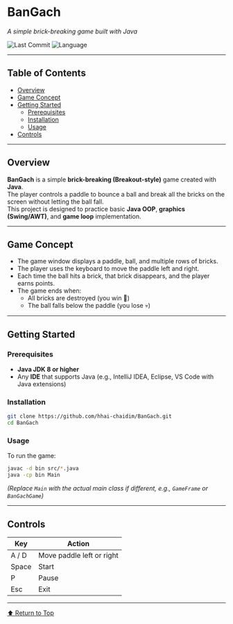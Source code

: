 # BanGach

_A simple brick-breaking game built with Java_

![Last Commit](https://img.shields.io/github/last-commit/hhai-chaidim/BanGach?style=flat-square)
![Language](https://img.shields.io/badge/Java-ED8B00?style=flat-square&logo=java&logoColor=white)

---

## Table of Contents
- [Overview](#overview)
- [Game Concept](#game-concept)
- [Getting Started](#getting-started)
  - [Prerequisites](#prerequisites)
  - [Installation](#installation)
  - [Usage](#usage)
- [Controls](#controls)

---

## Overview

**BanGach** is a simple **brick-breaking (Breakout-style)** game created with **Java**.  
The player controls a paddle to bounce a ball and break all the bricks on the screen without letting the ball fall.  
This project is designed to practice basic **Java OOP**, **graphics (Swing/AWT)**, and **game loop** implementation.

---

## Game Concept

- The game window displays a paddle, ball, and multiple rows of bricks.  
- The player uses the keyboard to move the paddle left and right.  
- Each time the ball hits a brick, that brick disappears, and the player earns points.  
- The game ends when:
  - All bricks are destroyed (you win 🎉)
  - The ball falls below the paddle (you lose 💀)

---

## Getting Started

### Prerequisites

- **Java JDK 8 or higher**
- Any **IDE** that supports Java (e.g., IntelliJ IDEA, Eclipse, VS Code with Java extensions)

### Installation

```bash
git clone https://github.com/hhai-chaidim/BanGach.git
cd BanGach
```

### Usage

To run the game:

```bash
javac -d bin src/*.java
java -cp bin Main
```

*(Replace `Main` with the actual main class if different, e.g., `GameFrame` or `BanGachGame`)*

---

## Controls

| Key | Action |
|-----|---------|
| A / D | Move paddle left or right |
| Space | Start |
| P | Pause |
| Esc | Exit |


---

[⬆ Return to Top](#bangach)
